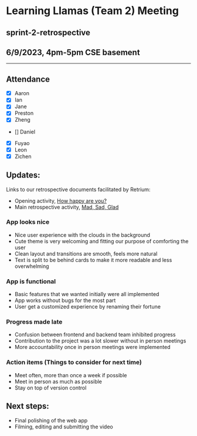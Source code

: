 # Learning Llamas (Team 2) Meeting
## sprint-2-retrospective
## 6/9/2023, 4pm-5pm CSE basement
---
## Attendance
- [x] Aaron
- [x] Ian
- [x] Jane
- [x] Preston
- [x] Zheng 
- [] Daniel 
- [x] Fuyao 
- [x] Leon
- [x] Zichen

## Updates:
Links to our retrospective documents facilitated by Retrium:
* Opening activity, [How happy are you?](https://app.retrium.com/team-room/effab96a-f7f4-4529-8458-28f47cec3d6e/history/8fc65931-0a1e-4cb1-8e91-132b72aae3a3)
* Main retrospective activity, [Mad, Sad, Glad](https://app.retrium.com/team-room/effab96a-f7f4-4529-8458-28f47cec3d6e/history/bea4abe0-3441-419b-b0de-415da0cf8114)


### App looks nice
* Nice user experience with the clouds in the background
* Cute theme is very welcoming and fitting our purpose of comforting the user
* Clean layout and transitions are smooth, feels more natural
* Text is split to be behind cards to make it more readable and less overwhelming

### App is functional
* Basic features that we wanted initially were all implemented
* App works without bugs for the most part
* User get a customized experience by renaming their fortune

### Progress made late
* Confusion between frontend and backend team inhibited progress
* Contribution to the project was a lot slower without in person meetings
* More accountability once in person meetings were implemented

### Action items (Things to consider for next time)
* Meet often, more than once a week if possible
* Meet in person as much as possible
* Stay on top of version control

## Next steps:
* Final polishing of the web app
* Filming, editing and submitting the video
